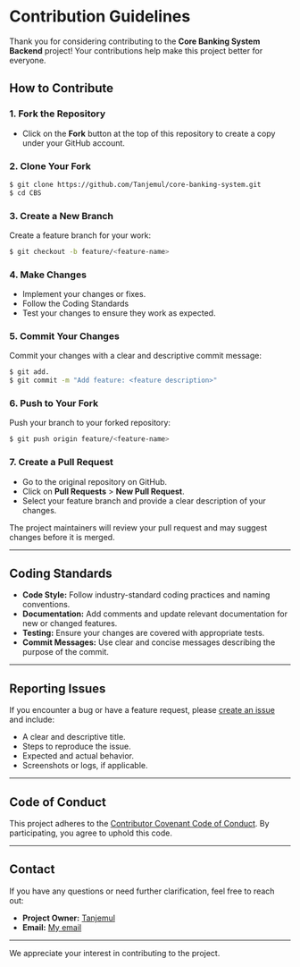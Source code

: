 # Contribution Guidelines

Thank you for considering contributing to the **Core Banking System Backend** project! Your contributions help make this project better for everyone.

## How to Contribute

### 1. Fork the Repository
- Click on the **Fork** button at the top of this repository to create a copy under your GitHub account.

### 2. Clone Your Fork
```bash
$ git clone https://github.com/Tanjemul/core-banking-system.git
$ cd CBS
```

### 3. Create a New Branch
Create a feature branch for your work:
```bash
$ git checkout -b feature/<feature-name>
```

### 4. Make Changes
- Implement your changes or fixes.
- Follow the Coding Standards
- Test your changes to ensure they work as expected.

### 5. Commit Your Changes
Commit your changes with a clear and descriptive commit message:
```bash
$ git add.
$ git commit -m "Add feature: <feature description>"
```

### 6. Push to Your Fork
Push your branch to your forked repository:
```bash
$ git push origin feature/<feature-name>
```

### 7. Create a Pull Request
- Go to the original repository on GitHub.
- Click on **Pull Requests** > **New Pull Request**.
- Select your feature branch and provide a clear description of your changes.

The project maintainers will review your pull request and may suggest changes before it is merged.

---

## Coding Standards

- **Code Style:** Follow industry-standard coding practices and naming conventions.
- **Documentation:** Add comments and update relevant documentation for new or changed features.
- **Testing:** Ensure your changes are covered with appropriate tests.
- **Commit Messages:** Use clear and concise messages describing the purpose of the commit.

---

## Reporting Issues
If you encounter a bug or have a feature request, please [create an issue](https://github.com/Tanjemul/core-banking-system/issues) and include:

- A clear and descriptive title.
- Steps to reproduce the issue.
- Expected and actual behavior.
- Screenshots or logs, if applicable.

---

## Code of Conduct
This project adheres to the [Contributor Covenant Code of Conduct](https://www.contributor-covenant.org/). By participating, you agree to uphold this code.

---

## Contact
If you have any questions or need further clarification, feel free to reach out:

- **Project Owner:** [Tanjemul](https://github.com/Tanjemul)
- **Email:** [My email](mailto:tanjemul11@gmail.com)

---

We appreciate your interest in contributing to the project.
